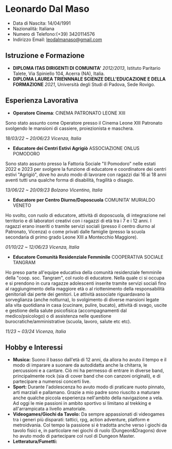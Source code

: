 # Leonardo Dal Maso
- Data di Nascita: 14/04/1991
- Nazionalità: Italiana
- Numero di Telefono:(+39) 3420114576
- Indirizzo Email: leodalmanaso@gmail.com

## Istruzione e Formazione
- **DIPLOMA ITAS DIRIGENTI DI COMUNITA'** *2012/2013*, Istituto Paritario Talete, Via Spiniello 104, Acerra (NA), Italia.
- **DIPLOMA LAUREA TRIENNNALE SCIENZE DELL'EDUCAZIONE E DELLA FORMAZIONE** *2021*, Università degli Studi di Padova, Sede Rovigo.

## Esperienza Lavorativa
- **Operatore Cinema**: CINEMA PATRONATO LEONE XIII

Sono stato assunto come Operatore presso il Cinema Leone XIII Patronato svolgendo le mansioni di cassiere, proiezionista e maschera.

*18/03/22 ~ 20/06/23 Vicenza, Italia*
- **Educatore dei Centri Estivi Agrigiò** ASSOCIAZIONE ONLUS POMODORO

Sono stato assunto presso la Fattoria Sociale "Il Pomodoro" nelle estati 2022 e 2023 per svolgere la funzione di educatore e coordinatore dei centri estivi "Agrigiò", dove ho avuto modo di lavorare con ragazzi dai 16 ai 18 anni aventi tutti una qualche forma di disabilità, fragilità o disagio.

*13/06/22 ~ 20/09/23 Bolzano Vicentino, Italia*
- **Educatore per Centro Diurno/Doposcuola** COMUNITA' MURIALDO VENETO

Ho svolto, con ruolo di educatore, attività di doposcuola, di integrazione nel territorio e di laboratori creativi con i ragazzi di età tra i 7 e i 12 anni. I ragazzi erano inseriti o tramite servizi sociali (presso il centro diurno al Patronato, Vicenza) o come privati dalle famiglie (presso la scuola secondaria di primo grado Leone XIII a Montecchio Maggiore).

*01/10/22 ~ 12/06/23 Vicenza, Italia*
- **Educatore Comunità Residenziale Femminile** COOPERATIVA SOCIALE TANGRAM

Ho preso parte all'equipe educativa della comunità residenziale femminile della "coop. soc. Tangram", col ruolo di educatore. Nella quale ci si occupa e si prendono in cura ragazze adolescenti inserite tramite servizi sociali fino al raggiungimento della maggiore età o al riottenimento della responsabilità genitoriali dai perte dei genitori. Le attività associate riguardavano la sorveglianza (anche notturna), lo svolgimento di diverse mansioni legate alla vita quotidiana in casa (cucinare, pulire, bucato), attività di svago, uscite e gestione della salute psicofisica (accompagnamenti dal medico/psicologo) o di assistenza nelle questione burocratiche/amministrative (scuola, lavoro, salute etc etc).

*11/23 ~ 03/24 Vicenza, Italia*

## Hobby e Interessi
- **Musica:**
Suono il basso dall'età di 12 anni, da allora ho avuto il tempo e il modo di imparare a suonare da autodidatta anche la chitarra, le percussioni e a cantare. Ciò mi ha permesso di entrare in diverse band, principalmente rock (sia di cover band che con canzoni originali), e di partecipare a numerosi concerti live.
- **Sport:**
Durante l'adolescenza ho avuto modo di praticare nuoto pinnato, arti marziali e pallamano. Grazie a mio padre sono riuscito a maturare anche qualche piccola esperienza nell'ambito della navigazione a vela. Ad oggi le mie passioni in ambito sportivo si limitano al trekking e all'arrampicata a livello amatoriale.
- **Videogames/Giochi da Tavolo:**
Da sempre appassionati di videogames tra i generi più disparati: tattici, rpg, action adventure, platform e metroidvania. Col tempo la passione si è tradotta anche verso i giochi da tavolo fisici e, in particolare nei giochi di ruolo (Dungeon&Dragons) dove ho avuto modo di partecipare col ruol di Dungeon Master.
- **Letteratura/Fumetti:**

